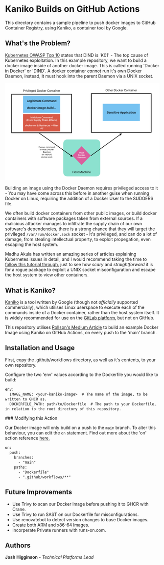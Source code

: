 [//]: # (Implicit Links Within Project)

[1]: https://docs.gitlab.com/ee/ci/docker/using_kaniko.html   "GitLab Kaniko Docs"
[2]: https://dev.to/ipo/using-kaniko-to-build-and-publish-container-image-with-github-action-on-github-self-hosted-runners-d5m   "Rollson Article"
[3]: https://github.com/GoogleContainerTools/kaniko   "Google Container Tools"
[4]: https://madhuakula.com/kubernetes-goat/docs/scenarios/scenario-2/docker-in-docker-exploitation-in-kubernetes-containers/   "KubeGoat"
[5]: https://owasp.org/www-project-kubernetes-top-ten/   "OWASP Kubernetes Top 10"
[6]: https://docs.github.com/en/actions/using-workflows/workflow-syntax-for-github-actions#on   "GitHub Actions ON reference"

# Kaniko Builds on GitHub Actions

This directory contains a sample pipeline to push docker images to GitHub Container Registry, using Kaniko, a container tool by Google.

## What's the Problem?

[Kubernetes OWASP Top 10][5] states that DIND is 'K01' - The top cause of Kubernetes exploitation. In this example repository, we want to build a docker image inside of another docker image. This is called running 'Docker in Docker' or 'DIND'. A docker container *cannot* run it's own Docker Daemon, instead, it must hook into the parent Daemon via a UNIX socket.

![A diagram demonstrating a malicious Supply Chain Attack on a Docker Host.](.README_IMAGES/dind_example.png)

Building an image using the Docker Daemon requires privileged access to it - You may have come across this before in another guise when running Docker on Linux, requiring the addition of a Docker User to the SUDOERS file.

We often build docker containers from other public images, or build docker containers with software packages taken from external sources. If a malicious attacker manages to infiltrate the supply chain of our own software's dependencies, there is a strong chance that they will target the privileged `/var/run/docker.sock` socket - It's privileged, and can do a lot of damage, from stealing intellectual property, to exploit propegation, even escaping the host system.

Madhu Akula has written an amazing series of articles explaining Kubernetes issues in detail, and I would recommend taking the time to [follow this tutorial through][4], just to see how *scary* and *straightforward* it is for a rogue package to exploit a UNIX socket misconfiguration and escape the host system to view other containers.

## What is Kaniko?

[Kaniko][3] is a tool written by Google (though not *officially* supported commercially), which utilises Linux userspace to execute each of the commands inside of a Docker container, rather than the host system itself. It is widely recommended for use on the [GitLab platform][1], but not on GitHub.

This repository utilises [Rollson's Medium Article][2] to build an example Docker Image using Kaniko on GitHub Actions, on every push to the 'main' branch.

## Installation and Usage

First, copy the .github/workflows directory, as well as it's contents, to your own repository.

Configure the two 'env' values according to the Dockerfile you would like to build:

```
env:
  IMAGE_NAME: <your-kaniko-image>  # The name of the image, to be written to GHCR as.
  DOCKERFILE_PATH: path/to/Dockerfile  # The path to your Dockerfile, in relation to the root directory of this repository.
```

### Modifying this Action

Our Docker image will only build on a push to the `main` branch. To alter this behaviour, you can edit the `on` statement. Find out more about the 'on' action reference [here.][6]

```
on:
  push:
    branches:
      - "main"
    paths:
      - "Dockerfile"
      - ".github/workflows/**"
```

## Future Improvements

- Use Trivy to scan our Docker Image before pushing it to GHCR with Crane.
- Use Trivy to run SAST on our Dockerfile for misconfigurations.
- Use renovatebot to detect version changes to base Docker images.
- Create both ARM and x86-64 Images.
- Incorperate Private runners with runs-on.com.

## Authors

**Josh Higginson** - _Technical Platforms Lead_
